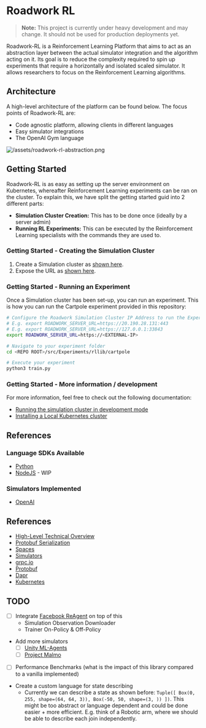 # Roadwork RL

> **Note:** This project is currently under heavy development and may change. It should not be used for production deployments yet.

Roadwork-RL is a Reinforcement Learning Platform that aims to act as an abstraction layer between the actual simulator integration and the algorithm acting on it. Its goal is to reduce the complexity required to spin up experiments that require a horizontally and isolated scaled simulator. It allows researchers to focus on the Reinforcement Learning algorithms.

## Architecture

A high-level architecture of the platform can be found below. The focus points of Roadwork-RL are:
* Code agnostic platform, allowing clients in different languages
* Easy simulator integrations
* The OpenAI Gym language

![/assets/roadwork-rl-abstraction.png](./assets/roadwork-rl-abstraction.png)

## Getting Started

Roadwork-RL is as easy as setting up the server environment on Kubernetes, whereafter Reinforcement Learning experiments can be ran on the cluster. To explain this, we have split the getting started guid into 2 different parts:

* **Simulation Cluster Creation:** This has to be done once (ideally by a server admin)
* **Running RL Experiments:** This can be executed by the Reinforcement Learning specialists with the commands they are used to.

### Getting Started - Creating the Simulation Cluster

1. Create a Simulation cluster as [shown here](/docs/getting-started/kubernetes.md).
2. Expose the URL as [shown here](/docs/getting-started/nginx-ingress-controller-setup.md).

### Getting Started - Running an Experiment

Once a Simulation cluster has been set-up, you can run an experiment. This is how you can run the Cartpole experiment provided in this repository:

```bash
# Configure the Roadwork Simulation Cluster IP Address to run the Experiment against
# E.g. export ROADWORK_SERVER_URL=https://20.190.28.131:443
# E.g. export ROADWORK_SERVER_URL=https://127.0.0.1:33843
export ROADWORK_SERVER_URL=https://<EXTERNAL-IP>

# Navigate to your experiment folder
cd <REPO ROOT>/src/Experiments/rllib/cartpole

# Execute your experiment
python3 train.py
```

### Getting Started - More information / development

For more information, feel free to check out the following documentation:

* [Running the simulation cluster in development mode](/docs/getting-started/development/linux.md)
* [Installing a Local Kubernetes cluster](/docs/getting-started/development/minikube.md)

## References

### Language SDKs Available

* [Python](./docs/sdk/python.md)
* [NodeJS](./docs/sdk/node.md) - WIP

### Simulators Implemented

* [OpenAI](https://github.com/openai/gym)

## References

* [High-Level Technical Overview](./docs/technical.md)
* [Protobuf Serialization](./docs/protobuf.md)
* [Spaces](./docs/spaces.md)
* [Simulators](./docs/simulators.md)
* [grpc.io](https://grpc.io)
* [Protobuf](https://github.com/protocolbuffers/protobuf)
* [Dapr](https://github.com/dapr/dapr)
* [Kubernetes](https://github.com/kubernetes/kubernetes)

## TODO

- [ ] Integrate [Facebook ReAgent](https://github.com/facebookresearch/ReAgent) on top of this
    * Simulation Observation Downloader
    * Trainer On-Policy & Off-Policy
- Add more simulators
  - [ ] [Unity ML-Agents](https://github.com/Unity-Technologies/ml-agents)
  - [ ] [Project Malmo](https://www.microsoft.com/en-us/research/project/project-malmo/)
- [ ] Performance Benchmarks (what is the impact of this library compared to a vanilla implemented)
* Create a custom language for state describing
    * Currently we can describe a state as shown before: `Tuple([ Box(0, 255, shape=(64, 64, 3)), Box(-50, 50, shape=(3, )) ])`. This might be too abstract or language dependent and could be done easier + more efficient. E.g. think of a Robotic arm, where we should be able to describe each join independently.